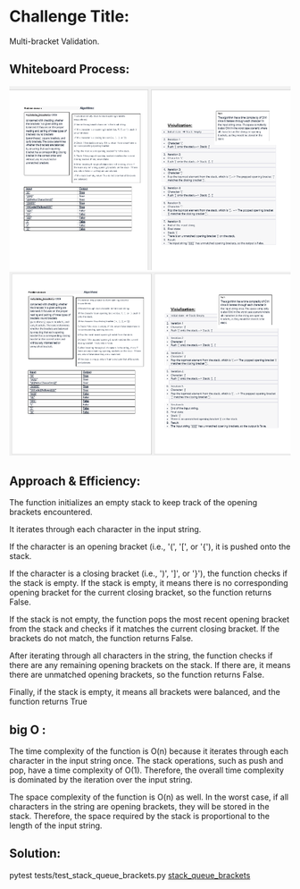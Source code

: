 # Challenge Title:

Multi-bracket Validation.

## Whiteboard Process:

![stack andd queue brackets](./st1.png)
![stack2](./brackets1.png)

## Approach & Efficiency:
The function initializes an empty stack to keep track of the opening brackets encountered.

It iterates through each character in the input string.

If the character is an opening bracket (i.e., '(', '[', or '{'), it is pushed onto the stack.

If the character is a closing bracket (i.e., ')', ']', or '}'), the function checks if the stack is empty. If the stack is empty, it means there is no corresponding opening bracket for the current closing bracket, so the function returns False.

If the stack is not empty, the function pops the most recent opening bracket from the stack and checks if it matches the current closing bracket. If the brackets do not match, the function returns False.

After iterating through all characters in the string, the function checks if there are any remaining opening brackets on the stack. If there are, it means there are unmatched opening brackets, so the function returns False.

Finally, if the stack is empty, it means all brackets were balanced, and the function returns True

## big O :
The time complexity of the function is O(n) because it iterates through each character in the input string once. The stack operations, such as push and pop, have a time complexity of O(1). Therefore, the overall time complexity is dominated by the iteration over the input string.

The space complexity of the function is O(n) as well. In the worst case, if all characters in the string are opening brackets, they will be stored in the stack. Therefore, the space required by the stack is proportional to the length of the input string.

## Solution:
pytest tests/test_stack_queue_brackets.py
[stack_queue_brackets](./stack_queue_brackets.py)